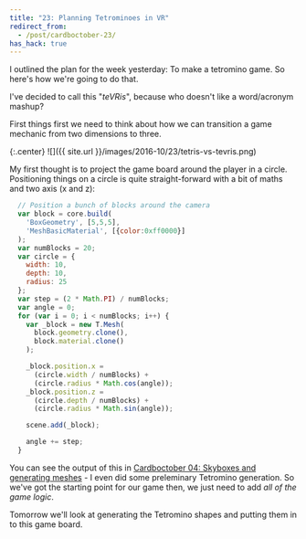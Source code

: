 ```yaml
---
title: "23: Planning Tetrominoes in VR"
redirect_from:
  - /post/cardboctober-23/
has_hack: true
---
```


I outlined the plan for the week yesterday: To make a tetromino game. So here's how we're going to do that.

<!-- more -->

I've decided to call this "_teVRis_", because who doesn't like a word/acronym mashup?

First things first we need to think about how we can transition a game mechanic from two dimensions to three.

{:.center}
![]({{ site.url }}/images/2016-10/23/tetris-vs-tevris.png)

My first thought is to project the game board around the player in a circle. Positioning things on a circle is quite straight-forward with a bit of maths and two axis (x and z):

```javascript
  // Position a bunch of blocks around the camera
  var block = core.build(
    'BoxGeometry', [5,5,5],
    'MeshBasicMaterial', [{color:0xff0000}]
  );
  var numBlocks = 20;
  var circle = {
    width: 10,
    depth: 10,
    radius: 25
  };
  var step = (2 * Math.PI) / numBlocks;
  var angle = 0;
  for (var i = 0; i < numBlocks; i++) {
    var _block = new T.Mesh(
      block.geometry.clone(),
      block.material.clone()
    );

    _block.position.x =
      (circle.width / numBlocks) +
      (circle.radius * Math.cos(angle));
    _block.position.z =
      (circle.depth / numBlocks) +
      (circle.radius * Math.sin(angle));

    scene.add(_block);

    angle += step;
  }
```

You can see the output of this in [Cardboctober 04: Skyboxes and generating meshes](/post/cardboctober-04/) - I even did some preleminary Tetromino generation. So we've got the starting point for our game then, we just need to add _all of the game logic_.

Tomorrow we'll look at generating the Tetromino shapes and putting them in to this game board.
